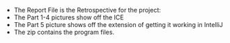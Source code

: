 * The Report File is the Retrospective for the project:
* The Part 1-4 pictures show off the ICE
* The Part 5 picture shows off the extension of getting it working in IntelliJ 
* The zip contains the program files. 

